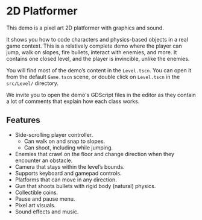 # 2D Platformer #

This demo is a pixel art 2D platformer with graphics and sound.

It shows you how to code characters and physics-based objects in a real game context. This is a relatively complete demo where the player can jump, walk on slopes, fire bullets, interact with enemies, and more. It contains one closed level, and the player is invincible, unlike the enemies.

You will find most of the demo’s content in the `Level.tscn`. You can open it from the default `Game.tscn` scene, or double click on `Level.tscn` in the `src/Level/` directory.

We invite you to open the demo's GDScript files in the editor as they contain a lot of comments that explain how each class works.

## Features ##

- Side-scrolling player controller.
    - Can walk on and snap to slopes.
    - Can shoot, including while jumping.
- Enemies that crawl on the floor and change direction when they encounter an obstacle.
- Camera that stays within the level’s bounds.
- Supports keyboard and gamepad controls.
- Platforms that can move in any direction.
- Gun that shoots bullets with rigid body (natural) physics.
- Collectible coins.
- Pause and pause menu.
- Pixel art visuals.
- Sound effects and music.

